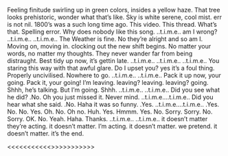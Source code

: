 Feeling finitude swirling up in green colors, insides a yellow haze.
That tree looks prehistoric, wonder what that’s like.
Sky is white serene, cool mist. err is not nil.
1800’s was a such long time ago. This video.
This thread. What’s that. Spelling error.
Why does nobody like this song.
..t.i.m.e..
am I wrong?
..t.i.m.e..
..t.i.m.e..
The Weather is fine. No they’re alright and so am I.
Moving on, moving in. clocking out the new shift begins.
No matter your words, no matter my thoughts.
They never wander far from being distraught.
Best tidy up now, it’s gettin late.
..t.i.m.e..
..t.i.m.e..
..t.i.m.e..
You staring this way with that awful glare.
Do I upset you? yes it’s a foul thing.
Properly uncivilised. Nowhere to go.
..t.i.m.e..
..t.i.m.e..
Pack it up now, your going.
Pack it, your going! I’m leaving.
leaving? leaving. leaving?
going. Shhh, he’s talking.
But I’m going.
Shhh.
..t.i.m.e..
..t.i.m.e..
Did you see what he did? .No.
Oh you just missed it. Never mind.
..t.i.m.e….t.i.m.e..
Did you hear what she said. .No.
Haha it was so funny. .Yes.
..t.i.m.e….t.i.m.e..
.Yes. No. No. Yes. Oh.
No. Oh no. Huh. Yes. Hmmm.
Yes. No. Sorry. Sorry.
No. Sorry. OK. No.
Yeah. Haha.
Thanks.
..t.i.m.e..
..t.i.m.e..
it doesn’t matter
they’re acting.
it doesn’t matter.
I’m acting.
it doesn’t matter.
we pretend.
it doesn’t matter.
it’s the end.

<<<<<<<<<<<<TIME>>>>>>>>>>>>
